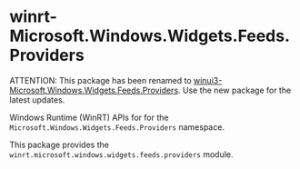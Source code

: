 <!-- warning: Please don't edit this file. It was automatically generated. -->

# winrt-Microsoft.Windows.Widgets.Feeds.Providers

ATTENTION: This package has been renamed to
[winui3-Microsoft.Windows.Widgets.Feeds.Providers](https://pypi.org/project/winui3-Microsoft.Windows.Widgets.Feeds.Providers/).
Use the new package for the latest updates.

Windows Runtime (WinRT) APIs for for the `Microsoft.Windows.Widgets.Feeds.Providers` namespace.

This package provides the `winrt.microsoft.windows.widgets.feeds.providers` module.
